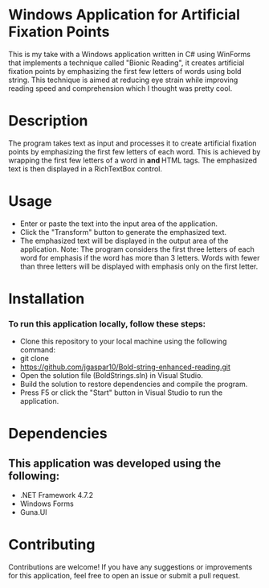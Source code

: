 # Windows Application for Artificial Fixation Points

This is my take with a Windows application written in C# using WinForms that implements a technique called "Bionic Reading", it creates artificial fixation points by emphasizing the first few letters of words using bold string. This technique is aimed at reducing eye strain while improving reading speed and comprehension which I thought was pretty cool.

# Description

The program takes text as input and processes it to create artificial fixation points by emphasizing the first few letters of each word. This is achieved by wrapping the first few letters of a word in <b> and </b> HTML tags. The emphasized text is then displayed in a RichTextBox control.

# Usage
- Enter or paste the text into the input area of the application.
- Click the "Transform" button to generate the emphasized text.
- The emphasized text will be displayed in the output area of the application.
Note: The program considers the first three letters of each word for emphasis if the word has more than 3 letters. Words with fewer than three letters will be displayed with emphasis only on the first letter.

# Installation

### To run this application locally, follow these steps:

- Clone this repository to your local machine using the following command:
- git clone 
- https://github.com/jgaspar10/Bold-string-enhanced-reading.git
- Open the solution file (BoldStrings.sln) in Visual Studio.
- Build the solution to restore dependencies and compile the program.
- Press F5 or click the "Start" button in Visual Studio to run the application.

# Dependencies

## This application was developed using the following:

- .NET Framework 4.7.2
- Windows Forms
- Guna.UI

# Contributing

Contributions are welcome! If you have any suggestions or improvements for this application, feel free to open an issue or submit a pull request.
